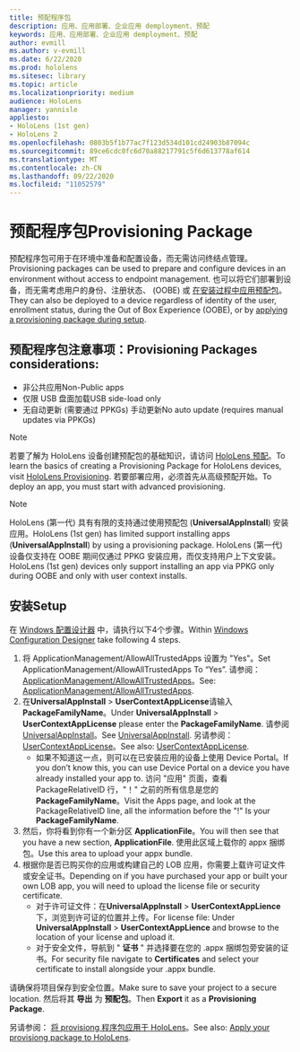 ```yaml
---
title: 预配程序包
description: 应用、应用部署、企业应用 demployment、预配
keywords: 应用、应用部署、企业应用 demployment、预配
author: evmill
ms.author: v-evmill
ms.date: 6/22/2020
ms.prod: hololens
ms.sitesec: library
ms.topic: article
ms.localizationpriority: medium
audience: HoloLens
manager: yannisle
appliesto:
- HoloLens (1st gen)
- HoloLens 2
ms.openlocfilehash: 0803b5f1b77ac7f123d534d101cd24903b87094c
ms.sourcegitcommit: 89ce6cdc0fc6d70a88217791c5f6d613778af614
ms.translationtype: MT
ms.contentlocale: zh-CN
ms.lasthandoff: 09/22/2020
ms.locfileid: "11052579"
---
```

# <span data-ttu-id="ffb0a-104">预配程序包</span><span class="sxs-lookup"><span data-stu-id="ffb0a-104">Provisioning Package</span></span>

<span data-ttu-id="ffb0a-105">预配程序包可用于在环境中准备和配置设备，而无需访问终结点管理。</span><span class="sxs-lookup"><span data-stu-id="ffb0a-105">Provisioning packages can be used to prepare and configure devices in an environment without access to endpoint management.</span></span> <span data-ttu-id="ffb0a-106">也可以将它们部署到设备，而无需考虑用户的身份、注册状态、 (OOBE) 或 [在安装过程中应用预配包](https://docs.microsoft.com/hololens/hololens-provisioning##apply-a-provisioning-package-to-hololens-during-setup)。</span><span class="sxs-lookup"><span data-stu-id="ffb0a-106">They can also be deployed to a device regardless of identity of the user, enrollment status, during the Out of Box Experience (OOBE), or by [applying a provisioning package during setup](https://docs.microsoft.com/hololens/hololens-provisioning##apply-a-provisioning-package-to-hololens-during-setup).</span></span>

## <span data-ttu-id="ffb0a-107">预配程序包注意事项：</span><span class="sxs-lookup"><span data-stu-id="ffb0a-107">Provisioning Packages considerations:</span></span>
* <span data-ttu-id="ffb0a-108">非公共应用</span><span class="sxs-lookup"><span data-stu-id="ffb0a-108">Non-Public apps</span></span>
* <span data-ttu-id="ffb0a-109">仅限 USB 盘面加载</span><span class="sxs-lookup"><span data-stu-id="ffb0a-109">USB side-load only</span></span>
* <span data-ttu-id="ffb0a-110">无自动更新 (需要通过 PPKGs) 手动更新</span><span class="sxs-lookup"><span data-stu-id="ffb0a-110">No auto update (requires manual updates via PPKGs)</span></span>

> [!NOTE] 
> <span data-ttu-id="ffb0a-111">若要了解为 HoloLens 设备创建预配包的基础知识，请访问 [HoloLens 预配](https://docs.microsoft.com/hololens/hololens-provisioning)。</span><span class="sxs-lookup"><span data-stu-id="ffb0a-111">To learn the basics of creating a Provisioning Package for HoloLens devices, visit [HoloLens Provisioning](https://docs.microsoft.com/hololens/hololens-provisioning).</span></span> <span data-ttu-id="ffb0a-112">若要部署应用，必须首先从高级预配开始。</span><span class="sxs-lookup"><span data-stu-id="ffb0a-112">To deploy an app, you must start with advanced provisioning.</span></span> 

> [!NOTE] 
> <span data-ttu-id="ffb0a-113">HoloLens (第一代) 具有有限的支持通过使用预配包 (**UniversalAppInstall**) 安装应用。</span><span class="sxs-lookup"><span data-stu-id="ffb0a-113">HoloLens (1st gen) has limited support installing apps (**UniversalAppInstall**) by using a provisioning package.</span></span> <span data-ttu-id="ffb0a-114">HoloLens (第一代) 设备仅支持在 OOBE 期间仅通过 PPKG 安装应用，而仅支持用户上下文安装。</span><span class="sxs-lookup"><span data-stu-id="ffb0a-114">HoloLens (1st gen) devices only support installing an app via PPKG only during OOBE and only with user context installs.</span></span>

## <span data-ttu-id="ffb0a-115">安装</span><span class="sxs-lookup"><span data-stu-id="ffb0a-115">Setup</span></span>

<span data-ttu-id="ffb0a-116">在 [Windows 配置设计器](https://www.microsoft.com/store/productId/9NBLGGH4TX22) 中，请执行以下4个步骤。</span><span class="sxs-lookup"><span data-stu-id="ffb0a-116">Within [Windows Configuration Designer](https://www.microsoft.com/store/productId/9NBLGGH4TX22) take following 4 steps.</span></span>

1. <span data-ttu-id="ffb0a-117">将 ApplicationManagement/AllowAllTrustedApps 设置为 "Yes"。</span><span class="sxs-lookup"><span data-stu-id="ffb0a-117">Set ApplicationManagement/AllowAllTrustedApps To “Yes”.</span></span> <span data-ttu-id="ffb0a-118">请参阅： [ApplicationManagement/AllowAllTrustedApps](https://docs.microsoft.com/windows/client-management/mdm/policy-csp-applicationmanagement#applicationmanagement-allowalltrustedapps)。</span><span class="sxs-lookup"><span data-stu-id="ffb0a-118">See: [ApplicationManagement/AllowAllTrustedApps](https://docs.microsoft.com/windows/client-management/mdm/policy-csp-applicationmanagement#applicationmanagement-allowalltrustedapps).</span></span>
2. <span data-ttu-id="ffb0a-119">在**UniversalAppInstall**  >  **UserContextAppLicense**请输入**PackageFamilyName**。</span><span class="sxs-lookup"><span data-stu-id="ffb0a-119">Under **UniversalAppInstall** > **UserContextAppLicense** please enter the **PackageFamilyName**.</span></span> <span data-ttu-id="ffb0a-120">请参阅 [UniversalAppInstall](https://docs.microsoft.com/windows/configuration/wcd/wcd-universalappinstall)。</span><span class="sxs-lookup"><span data-stu-id="ffb0a-120">See [UniversalAppInstall](https://docs.microsoft.com/windows/configuration/wcd/wcd-universalappinstall).</span></span> <span data-ttu-id="ffb0a-121">另请参阅： [UserContextAppLicense](https://docs.microsoft.com/windows/configuration/wcd/wcd-universalappinstall#usercontextapplicense)。</span><span class="sxs-lookup"><span data-stu-id="ffb0a-121">See also: [UserContextAppLicense](https://docs.microsoft.com/windows/configuration/wcd/wcd-universalappinstall#usercontextapplicense).</span></span>
    - <span data-ttu-id="ffb0a-122">如果不知道这一点，则可以在已安装应用的设备上使用 Device Portal。</span><span class="sxs-lookup"><span data-stu-id="ffb0a-122">If you don’t know this, you can use Device Portal on a device you have already installed your app to.</span></span> <span data-ttu-id="ffb0a-123">访问 "应用" 页面，查看 PackageRelativeID 行，"！" 之前的所有信息是您的 **PackageFamilyName**。</span><span class="sxs-lookup"><span data-stu-id="ffb0a-123">Visit the Apps page, and look at the PackageRelativeID line, all the information before the "!" Is your **PackageFamilyName**.</span></span>
3. <span data-ttu-id="ffb0a-124">然后，你将看到你有一个新分区 **ApplicationFile**。</span><span class="sxs-lookup"><span data-stu-id="ffb0a-124">You will then see that you have a new section, **ApplicationFile**.</span></span> <span data-ttu-id="ffb0a-125">使用此区域上载你的 appx 捆绑包。</span><span class="sxs-lookup"><span data-stu-id="ffb0a-125">Use this area to upload your appx bundle.</span></span> 
4. <span data-ttu-id="ffb0a-126">根据你是否已购买你的应用或构建自己的 LOB 应用，你需要上载许可证文件或安全证书。</span><span class="sxs-lookup"><span data-stu-id="ffb0a-126">Depending on if you have purchased your app or built your own LOB app, you will need to upload the license file or security certificate.</span></span>
    - <span data-ttu-id="ffb0a-127">对于许可证文件：在**UniversalAppInstall**  >  **UserContextAppLience**下，浏览到许可证的位置并上传。</span><span class="sxs-lookup"><span data-stu-id="ffb0a-127">For license file: Under **UniversalAppInstall** > **UserContextAppLience** and browse to the location of your license and upload it.</span></span> 
    - <span data-ttu-id="ffb0a-128">对于安全文件，导航到 " **证书** " 并选择要在您的 .appx 捆绑包旁安装的证书。</span><span class="sxs-lookup"><span data-stu-id="ffb0a-128">For security file navigate to **Certificates** and select your certificate to install alongside your .appx bundle.</span></span> 

<span data-ttu-id="ffb0a-129">请确保将项目保存到安全位置。</span><span class="sxs-lookup"><span data-stu-id="ffb0a-129">Make sure to save your project to a secure location.</span></span> <span data-ttu-id="ffb0a-130">然后将其 **导出** 为 **预配包**。</span><span class="sxs-lookup"><span data-stu-id="ffb0a-130">Then **Export** it as a **Provisioning Package**.</span></span>  
    
<span data-ttu-id="ffb0a-131">另请参阅： [将 provisiong 程序包应用于 HoloLens](https://docs.microsoft.com/hololens/hololens-provisioning#apply-a-provisioning-package-to-hololens-during-setup)。</span><span class="sxs-lookup"><span data-stu-id="ffb0a-131">See also: [Apply your provisiong package to HoloLens](https://docs.microsoft.com/hololens/hololens-provisioning#apply-a-provisioning-package-to-hololens-during-setup).</span></span>
